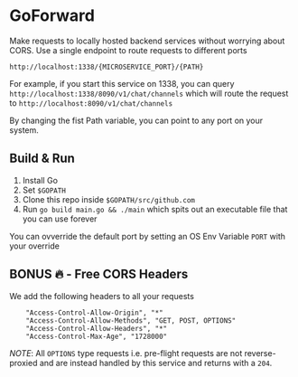 # GoForward

Make requests to locally hosted backend services without worrying about CORS. Use a single endpoint to route requests to different ports

```
http://localhost:1338/{MICROSERVICE_PORT}/{PATH}
```

For example, if you start this service on 1338, you can query `http://localhost:1338/8090/v1/chat/channels` which will route the request to `http://localhost:8090/v1/chat/channels`

By changing the fist Path variable, you can point to any port on your system.

## Build & Run

1) Install Go
2) Set `$GOPATH`
3) Clone this repo inside `$GOPATH/src/github.com`
4) Run `go build main.go && ./main` which spits out an executable file that you can use forever

You can ovverride the default port by setting an OS Env Variable `PORT` with your override

## BONUS 🔥 - Free CORS Headers

We add the following headers to all your requests

```
	"Access-Control-Allow-Origin", "*"
	"Access-Control-Allow-Methods", "GET, POST, OPTIONS"
	"Access-Control-Allow-Headers", "*"
	"Access-Control-Max-Age", "1728000"
```

*NOTE*: All `OPTIONS` type requests i.e. pre-flight requests are not reverse-proxied and are instead handled by this service and returns with a `204`.